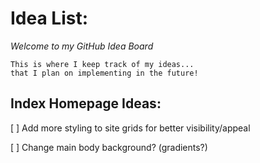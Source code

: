 # Idea List:
*Welcome to my GitHub Idea Board*   

``` 
This is where I keep track of my ideas... 
that I plan on implementing in the future! 
```


## Index Homepage Ideas:


[ ] Add more styling to site grids for better visibility/appeal

[ ] Change main body background? (gradients?)
